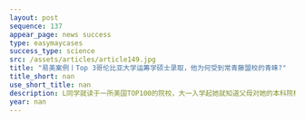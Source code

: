 ```yaml
---
layout: post
sequence: 137
appear_page: news success
type: easymaycases
success_type: science
src: /assets/articles/article149.jpg
title: "易美案例丨Top 3哥伦比亚大学运筹学硕士录取，他为何受到常青藤盟校的青睐?"
title_short: nan
use_short_title: nan
description: L同学就读于一所美国TOP100的院校，大一入学起她就知道父母对她的本科院校并不满意，考研将是她的必经之路。早早开始留意留学中介和咨询机构的她，在大二的暑假跟朋友来纽约旅游的她第一次见到了易美教育的老师们，短短两个小时的谈话，让她决定选择易美教育这样一家专业的机构辅助她未来的申请。
year: nan
---
```


